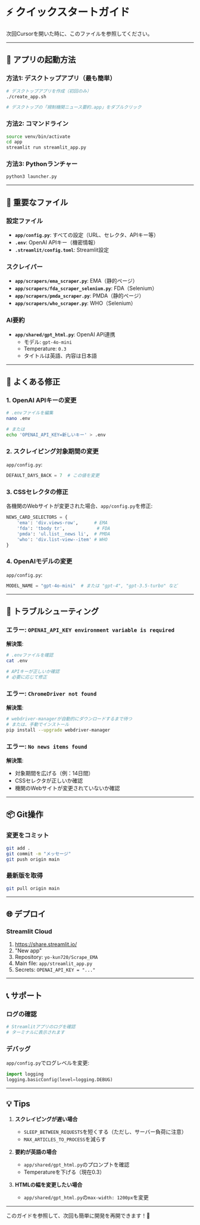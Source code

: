 # ⚡ クイックスタートガイド

次回Cursorを開いた時に、このファイルを参照してください。

---

## 🚀 アプリの起動方法

### 方法1: デスクトップアプリ（最も簡単）

```bash
# デスクトップアプリを作成（初回のみ）
./create_app.sh

# デスクトップの「規制機関ニュース要約.app」をダブルクリック
```

### 方法2: コマンドライン

```bash
source venv/bin/activate
cd app
streamlit run streamlit_app.py
```

### 方法3: Pythonランチャー

```bash
python3 launcher.py
```

---

## 📝 重要なファイル

### 設定ファイル

- **`app/config.py`**: すべての設定（URL、セレクタ、APIキー等）
- **`.env`**: OpenAI APIキー（機密情報）
- **`.streamlit/config.toml`**: Streamlit設定

### スクレイパー

- **`app/scrapers/ema_scraper.py`**: EMA（静的ページ）
- **`app/scrapers/fda_scraper_selenium.py`**: FDA（Selenium）
- **`app/scrapers/pmda_scraper.py`**: PMDA（静的ページ）
- **`app/scrapers/who_scraper.py`**: WHO（Selenium）

### AI要約

- **`app/shared/gpt_html.py`**: OpenAI API連携
  - モデル: `gpt-4o-mini`
  - Temperature: `0.3`
  - タイトルは英語、内容は日本語

---

## 🔧 よくある修正

### 1. OpenAI APIキーの変更

```bash
# .envファイルを編集
nano .env

# または
echo 'OPENAI_API_KEY=新しいキー' > .env
```

### 2. スクレイピング対象期間の変更

`app/config.py`:
```python
DEFAULT_DAYS_BACK = 7  # この値を変更
```

### 3. CSSセレクタの修正

各機関のWebサイトが変更された場合、`app/config.py`を修正:

```python
NEWS_CARD_SELECTORS = {
    'ema': 'div.views-row',      # EMA
    'fda': 'tbody tr',            # FDA
    'pmda': 'ul.list__news li',  # PMDA
    'who': 'div.list-view--item' # WHO
}
```

### 4. OpenAIモデルの変更

`app/config.py`:
```python
MODEL_NAME = "gpt-4o-mini"  # または "gpt-4", "gpt-3.5-turbo" など
```

---

## 🐛 トラブルシューティング

### エラー: `OPENAI_API_KEY environment variable is required`

**解決策**:
```bash
# .envファイルを確認
cat .env

# APIキーが正しいか確認
# 必要に応じて修正
```

### エラー: `ChromeDriver not found`

**解決策**:
```bash
# webdriver-managerが自動的にダウンロードするまで待つ
# または、手動でインストール
pip install --upgrade webdriver-manager
```

### エラー: `No news items found`

**解決策**:
- 対象期間を広げる（例：14日間）
- CSSセレクタが正しいか確認
- 機関のWebサイトが変更されていないか確認

---

## 📦 Git操作

### 変更をコミット

```bash
git add .
git commit -m "メッセージ"
git push origin main
```

### 最新版を取得

```bash
git pull origin main
```

---

## 🌐 デプロイ

### Streamlit Cloud

1. https://share.streamlit.io/
2. "New app"
3. Repository: `yo-kun720/Scrape_EMA`
4. Main file: `app/streamlit_app.py`
5. Secrets: `OPENAI_API_KEY = "..."`

---

## 📞 サポート

### ログの確認

```bash
# Streamlitアプリのログを確認
# ターミナルに表示されます
```

### デバッグ

`app/config.py`でログレベルを変更:
```python
import logging
logging.basicConfig(level=logging.DEBUG)
```

---

## 💡 Tips

1. **スクレイピングが遅い場合**
   - `SLEEP_BETWEEN_REQUESTS`を短くする（ただし、サーバー負荷に注意）
   - `MAX_ARTICLES_TO_PROCESS`を減らす

2. **要約が英語の場合**
   - `app/shared/gpt_html.py`のプロンプトを確認
   - Temperatureを下げる（現在0.3）

3. **HTMLの幅を変更したい場合**
   - `app/shared/gpt_html.py`の`max-width: 1200px`を変更

---

このガイドを参照して、次回も簡単に開発を再開できます！🎉
